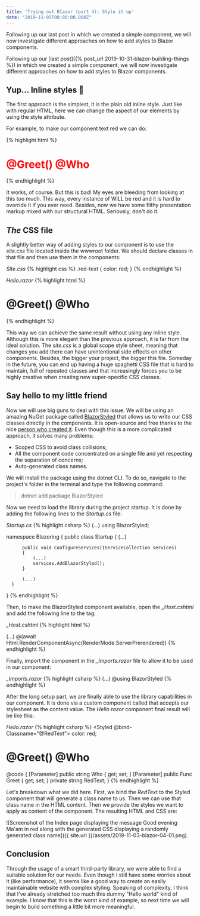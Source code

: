 ```yaml
---
title: 'Trying out Blazor (part 4): Style it up'
date: "2019-11-03T08:00:00.000Z"
---
```


Following up our last post in which we created a simple component, we will now investigate different approaches on how to add styles to Blazor components.

<!-- more -->

Following up our [last post]({% post_url 2019-10-31-blazor-building-things %}) in which we created a simple component, we will now investigate different approaches on how to add styles to Blazor components.

## Yup... Inline styles 🧵

The first approach is the simplest, it is the plain old inline style. Just like with regular HTML, here we can change the aspect of our elements by using the style attribute.

For example, to make our component text red we can do:

{% highlight html %}
  <h1 style="color:red">@Greet() @Who</h1>
{% endhighlight %}

It works, of course. But this is bad! My eyes are bleeding from looking at this too much. This way, every instance of <Hello/> WILL be red and it is hard to override it if you ever need. Besides, now we have some filthy presentation markup mixed with our structural HTML. Seriously, don't do it.

## *The* CSS file

A slightly better way of adding styles to our component is to use the _site.css_ file located inside the wwwroot folder. We should declare classes in that file and then use them in the components:

*Site.css*
{% highlight css %}
  .red-text {
    color: red;
  }
{% endhighlight %}

*Hello.razor*
{% highlight html %}
  <h1 class="red-text">@Greet() @Who</h1>
{% endhighlight %}

This way we can achieve the same result without using any inline style. Although this is more elegant than the previous approach, it is far from the ideal solution. The _site.css_ is a global scope style sheet, meaning that changes you add there can have unintentional side effects on other components. Besides, the bigger your project, the bigger this file. Someday in the future, you can end up having a huge spaghetti CSS file that is hard to maintain, full of repeated classes and that increasingly forces you to be highly creative when creating new super-specific CSS classes.

## Say hello to my little friend

Now we will use big guns to deal with this issue. We will be using an amazing NuGet package called [BlazorStyled](https://blazorstyled.io/) that allows us to write our CSS classes directly in the components. It is open-source and free thanks to the nice [person who created it](https://github.com/chanan). Even though this is a more complicated approach, it solves many problems:

* Scoped CSS to avoid class collisions;
* All the component code concentrated on a single file and yet respecting the separation of concerns;
* Auto-generated class names.

We will install the package using the dotnet CLI. To do so, navigate to the project's folder in the terminal and type the following command:
> dotnet add package BlazorStyled

Now we need to load the library during the project startup. It is done by adding the following lines to the _Startup.cs_ file:

*Startup.cs*
{% highlight csharp %}
  (...)
  using BlazorStyled;

  namespace Blazoring
  {
      public class Startup
      {
          (...)

          public void ConfigureServices(IServiceCollection services)
          {
              (...)
              services.AddBlazorStyled();
          }

          (...)
      }
  }
{% endhighlight %}

Then, to make the BlazorStyled component available, open the _\_Host.cshtml_ and add the following line to the <head> tag:

*_Host.cshtml*
{% highlight html %}
<html>
  <head>
      (...)
      @(await Html.RenderComponentAsync<BlazorStyled.ServerSideStyled>(RenderMode.ServerPrerendered))
  </head>
</html>
{% endhighlight %}

Finally, import the component in the _\_Imports.razor_ file to allow it to be used in our component:

*\_Imports.razor*
{% highlight csharp %}
  (...)
  @using BlazorStyled
{% endhighlight %}

After the long setup part, we are finally able to use the library capabilities in our component. It is done via a custom component called <Styled> that accepts our stylesheet as the content value. The _Hello.razor_ component final result will be like this:

*Hello.razor*
{% highlight csharp %}
  <Styled @bind-Classname="@RedText">
      color: red;
  </Styled>

  <h1 class="@RedText">@Greet() @Who</h1>

  @code {
    [Parameter] public string Who { get; set; }
    [Parameter] public Func<string> Greet { get; set; }
    private string RedText;
  }
{% endhighlight %}

Let's breakdown what we did here. First, we bind the _RedText_ to the Styled component that will generate a class name to us. Then we can use that class name in the HTML content. Then we provide the styles we want to apply as content of the <Styled> component. The resulting HTML and CSS are:

![Screenshot of the Index page displaying the message Good evening Ma'am in red along with the generated CSS displaying a randomly generated class name]({{ site.url }}/assets/2019-11-03-blazor-04-01.png).

## Conclusion

Through the usage of a smart third-party library, we were able to find a suitable solution for our needs. Even though I still have some worries about it (like performance), it seems like a good way to create an easily maintainable website with complex styling.
Speaking of complexity, I think that I've already stretched too much this dummy "Hello world" kind of example. I know that this is the worst kind of example, so next time we will begin to build something a little bit more meaningful.
